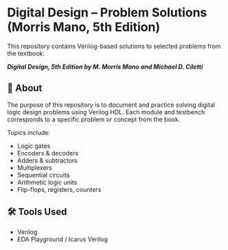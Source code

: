 # Digital Design – Problem Solutions (Morris Mano, 5th Edition)

This repository contains Verilog-based solutions to selected problems from the textbook:

**_Digital Design, 5th Edition by M. Morris Mano and Michael D. Ciletti_**

## 📘 About

The purpose of this repository is to document and practice solving digital logic design problems using Verilog HDL. Each module and testbench corresponds to a specific problem or concept from the book.

Topics include:
- Logic gates
- Encoders & decoders
- Adders & subtractors
- Multiplexers
- Sequential circuits
- Arithmetic logic units
- Flip-flops, registers, counters

## 🛠 Tools Used

- Verilog 
- EDA Playground / Icarus Verilog 

